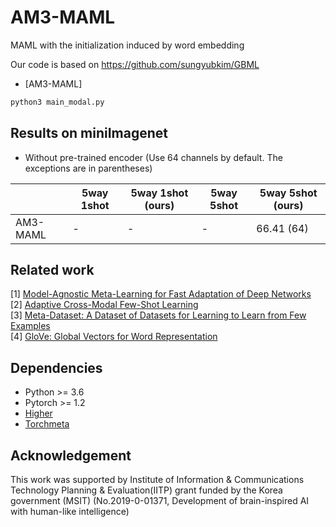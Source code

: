 # AM3-MAML
MAML with the initialization induced by word embedding

Our code is based on https://github.com/sungyubkim/GBML

* [AM3-MAML]

```python
python3 main_modal.py
```

## Results on miniImagenet

* Without pre-trained encoder (Use 64 channels by default. The exceptions are in parentheses)

|                | 5way 1shot          | 5way 1shot (ours) | 5way 5shot          | 5way 5shot (ours) |
| -------------- | ------------------- | ----------------- | ------------------- | ----------------- |
| AM3-MAML       | -                   | -                 | -                   | 66.41 (64)        |

## Related work

[1] [Model-Agnostic Meta-Learning for Fast Adaptation of Deep Networks](https://arxiv.org/abs/1703.03400) \
[2] [Adaptive Cross-Modal Few-Shot Learning](https://arxiv.org/abs/1902.07104) \
[3] [Meta-Dataset: A Dataset of Datasets for Learning to Learn from Few Examples](https://arxiv.org/abs/1903.03096) \
[4] [GloVe: Global Vectors for Word Representation](https://nlp.stanford.edu/pubs/glove.pdf)

## Dependencies

* Python >= 3.6
* Pytorch >= 1.2
* [Higher](https://github.com/facebookresearch/higher) 
* [Torchmeta](https://github.com/tristandeleu/pytorch-meta) 

## Acknowledgement

This work was supported by Institute of Information & Communications Technology Planning & Evaluation(IITP) grant funded by the Korea government (MSIT) (No.2019-0-01371, Development of brain-inspired AI with human-like intelligence)
